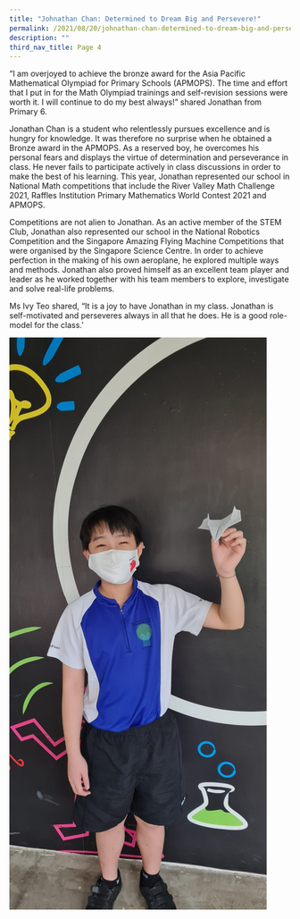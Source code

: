 ```yaml
---
title: "Johnathan Chan: Determined to Dream Big and Persevere!"
permalink: /2021/08/20/johnathan-chan-determined-to-dream-big-and-persevere/
description: ""
third_nav_title: Page 4
---
```

<p>&ldquo;I am overjoyed to achieve the bronze award for the Asia Pacific Mathematical Olympiad for Primary Schools (APMOPS). The time and effort that I put in for the Math Olympiad trainings and self-revision sessions were worth it. I will continue to do my best always!&rdquo; shared Jonathan from Primary 6.</p>
<p>Jonathan Chan is a student who relentlessly pursues excellence and is hungry for knowledge. It was therefore no surprise when he obtained a Bronze award in the APMOPS. As a reserved boy, he overcomes his personal fears and displays the virtue of determination and perseverance in class. He never fails to participate actively in class discussions in order to make the best of his learning. This year, Jonathan represented our school in National Math competitions that include the River Valley Math Challenge 2021, Raffles Institution Primary Mathematics World Contest 2021 and APMOPS.</p>
<p>Competitions are not alien to Jonathan. As an active member of the STEM Club, Jonathan also represented our school in the National Robotics Competition and the Singapore Amazing Flying Machine Competitions that were organised by the Singapore Science Centre. In order to achieve perfection in the making of his own aeroplane, he explored multiple ways and methods. Jonathan also proved himself as an excellent team player and leader as he worked together with his team members to explore, investigate and solve real-life problems.</p>
<p>Ms Ivy Teo shared, &ldquo;It is a joy to have Jonathan in my class. Jonathan is self-motivated and perseveres always in all that he does. He is a good role-model for the class.&rsquo;</p>

![](/images/20210811_083407-scaled-e1629459628351-922x2048.jpeg)